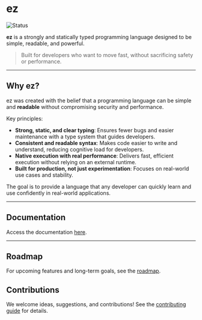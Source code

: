 # ez

![Status](https://img.shields.io/badge/status-early%20stage-blueviolet)

**ez** is a strongly and statically typed programming language designed to be simple, readable, and powerful.

> Built for developers who want to move fast, without sacrificing safety or performance.

---

## Why ez?

ez was created with the belief that a programming language can be simple and **readable** without compromising security and performance.

Key principles:

-   **Strong, static, and clear typing**: Ensures fewer bugs and easier maintenance with a type system that guides developers.
-   **Consistent and readable syntax**: Makes code easier to write and understand, reducing cognitive load for developers.
-   **Native execution with real performance**: Delivers fast, efficient execution without relying on an external runtime.
-   **Built for production, not just experimentation**: Focuses on real-world use cases and stability.

The goal is to provide a language that any developer can quickly learn and use confidently in real-world applications.

---

## Documentation

Access the documentation [here](doc/README.md).

---

## Roadmap

For upcoming features and long-term goals, see the [roadmap](doc/roadmap.md).

## Contributions

We welcome ideas, suggestions, and contributions! See the [contributing guide](doc/contributing.md) for details.

